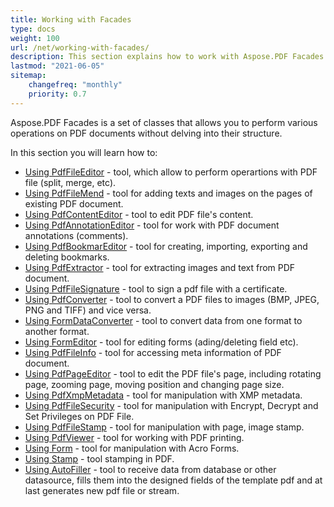 ```yaml
---
title: Working with Facades
type: docs
weight: 100
url: /net/working-with-facades/
description: This section explains how to work with Aspose.PDF Facades - a toolset for popular operations with PDF.
lastmod: "2021-06-05"
sitemap:
    changefreq: "monthly"
    priority: 0.7
---
```


Aspose.PDF Facades is a set of classes that allows you to perform various operations on PDF documents without delving into their structure.

In this section you will learn how to:

- [Using PdfFileEditor](/pdf/net/pdffileeditor-class/) - tool, which allow to perform operartions with PDF file (split, merge, etc).
- [Using PdfFileMend](/pdf/net/pdffilemend-class/) -  tool for adding texts and images on the pages of existing PDF document.
- [Using PdfContentEditor](/pdf/net/pdfcontenteditor-class/) - tool  to edit PDF file's content.
- [Using PdfAnnotationEditor](/pdf/net/pdfannotationeditor-class/) - tool for work with PDF document annotations (comments).
- [Using PdfBookmarEditor](/pdf/net/working-with-bookmarks-facades/) - tool for creating, importing, exporting and deleting bookmarks.
- [Using PdfExtractor](/pdf/net/pdfextractor-class/)  - tool for extracting images and text from PDF document.
- [Using PdfFileSignature](/pdf/net/pdffilesignature-class/) - tool to sign a pdf file with a certificate.
- [Using PdfConverter](/pdf/net/pdfconverter-class/) - tool to convert a PDF files to images (BMP, JPEG, PNG and TIFF) and vice versa.
- [Using FormDataConverter](/pdf/net/formdataconverter-class/) - tool to convert data from one format to another format.
- [Using FormEditor](/pdf/net/formeditor-class/) - tool for editing forms (ading/deleting field etc).
- [Using PdfFileInfo](/pdf/net/pdffileinfo-class/) - tool for accessing meta information of PDF document.
- [Using PdfPageEditor](/pdf/net/pdfpageeditor-class/) - tool to edit the PDF file's page, including rotating page, zooming page, moving position and changing page size.
- [Using PdfXmpMetadata](/pdf/net/pdfxmpmetadata-class/) - tool for manipulation with XMP metadata.
- [Using PdfFileSecurity](/pdf/net/pdffilesecurity-class/) - tool for manipulation with Encrypt, Decrypt and Set Privileges on PDF File.
- [Using PdfFileStamp](/pdf/net/pdffilestamp-class/) - tool for manipulation with page, image stamp.
- [Using PdfViewer](/pdf/net/pdfviewer-class/) - tool for working with PDF printing.
- [Using Form](/pdf/net/form-class/) - tool for manipulation with Acro Forms.
- [Using Stamp](/pdf/net/stamp-class/) - tool stamping in PDF.
- [Using AutoFiller](/pdf/net/autofiller-class/) - tool to receive data from database or other datasource, fills them into the designed fields of the template pdf and at last generates new pdf file or stream.
